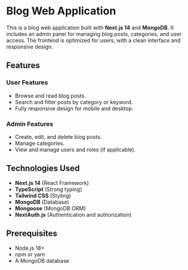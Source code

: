 # Blog Web Application

This is a blog web application built with **Next.js 14** and **MongoDB**. It includes an admin panel for managing blog posts, categories, and user access. The frontend is optimized for users, with a clean interface and responsive design.  

## Features  

### User Features  
- Browse and read blog posts.  
- Search and filter posts by category or keyword.  
- Fully responsive design for mobile and desktop.  

### Admin Features  
- Create, edit, and delete blog posts.  
- Manage categories.  
- View and manage users and roles (if applicable).  

## Technologies Used  
- **Next.js 14** (React Framework)  
- **TypeScript** (Strong typing)  
- **Tailwind CSS** (Styling)  
- **MongoDB** (Database)  
- **Mongoose** (MongoDB ORM)  
- **NextAuth.js** (Authentication and authorization)  

## Prerequisites  
- Node.js 18+  
- npm or yarn  
- A MongoDB database  
